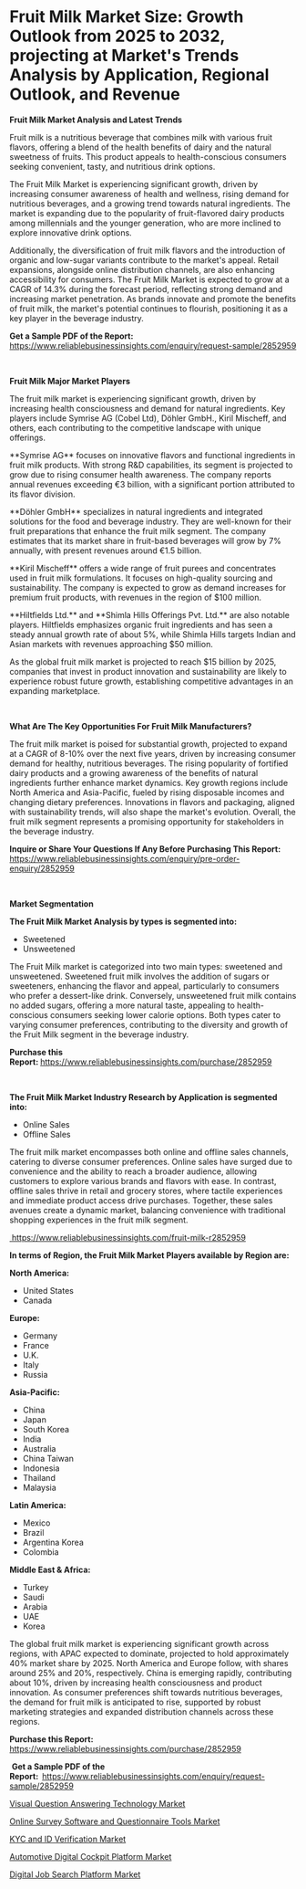 <p><h1>Fruit Milk Market Size: Growth Outlook from 2025 to 2032, projecting at Market's Trends Analysis by Application, Regional Outlook, and Revenue</h1></p><p><strong>Fruit Milk Market Analysis and Latest Trends</strong></p>
<p><p>Fruit milk is a nutritious beverage that combines milk with various fruit flavors, offering a blend of the health benefits of dairy and the natural sweetness of fruits. This product appeals to health-conscious consumers seeking convenient, tasty, and nutritious drink options. </p><p>The Fruit Milk Market is experiencing significant growth, driven by increasing consumer awareness of health and wellness, rising demand for nutritious beverages, and a growing trend towards natural ingredients. The market is expanding due to the popularity of fruit-flavored dairy products among millennials and the younger generation, who are more inclined to explore innovative drink options. </p><p>Additionally, the diversification of fruit milk flavors and the introduction of organic and low-sugar variants contribute to the market's appeal. Retail expansions, alongside online distribution channels, are also enhancing accessibility for consumers. The Fruit Milk Market is expected to grow at a CAGR of 14.3% during the forecast period, reflecting strong demand and increasing market penetration. As brands innovate and promote the benefits of fruit milk, the market's potential continues to flourish, positioning it as a key player in the beverage industry.</p></p>
<p><strong>Get a Sample PDF of the Report:&nbsp;</strong> <a href="https://www.reliablebusinessinsights.com/enquiry/request-sample/2852959?utm_campaign=950&utm_medium=2&utm_source=Github&utm_content=ia&utm_term=11032025&utm_id=fruit-milk">https://www.reliablebusinessinsights.com/enquiry/request-sample/2852959</a></p>
<p>&nbsp;</p>
<p><strong>Fruit Milk Major Market Players</strong></p>
<p><p>The fruit milk market is experiencing significant growth, driven by increasing health consciousness and demand for natural ingredients. Key players include Symrise AG (Cobel Ltd), Döhler GmbH., Kiril Mischeff, and others, each contributing to the competitive landscape with unique offerings.</p><p>**Symrise AG** focuses on innovative flavors and functional ingredients in fruit milk products. With strong R&D capabilities, its segment is projected to grow due to rising consumer health awareness. The company reports annual revenues exceeding €3 billion, with a significant portion attributed to its flavor division.</p><p>**Döhler GmbH** specializes in natural ingredients and integrated solutions for the food and beverage industry. They are well-known for their fruit preparations that enhance the fruit milk segment. The company estimates that its market share in fruit-based beverages will grow by 7% annually, with present revenues around €1.5 billion.</p><p>**Kiril Mischeff** offers a wide range of fruit purees and concentrates used in fruit milk formulations. It focuses on high-quality sourcing and sustainability. The company is expected to grow as demand increases for premium fruit products, with revenues in the region of $100 million.</p><p>**Hiltfields Ltd.** and **Shimla Hills Offerings Pvt. Ltd.** are also notable players. Hiltfields emphasizes organic fruit ingredients and has seen a steady annual growth rate of about 5%, while Shimla Hills targets Indian and Asian markets with revenues approaching $50 million.</p><p>As the global fruit milk market is projected to reach $15 billion by 2025, companies that invest in product innovation and sustainability are likely to experience robust future growth, establishing competitive advantages in an expanding marketplace.</p></p>
<p>&nbsp;</p>
<p><strong>What Are The Key Opportunities For Fruit Milk Manufacturers?</strong></p>
<p><p>The fruit milk market is poised for substantial growth, projected to expand at a CAGR of 8-10% over the next five years, driven by increasing consumer demand for healthy, nutritious beverages. The rising popularity of fortified dairy products and a growing awareness of the benefits of natural ingredients further enhance market dynamics. Key growth regions include North America and Asia-Pacific, fueled by rising disposable incomes and changing dietary preferences. Innovations in flavors and packaging, aligned with sustainability trends, will also shape the market's evolution. Overall, the fruit milk segment represents a promising opportunity for stakeholders in the beverage industry.</p></p>
<p><strong>Inquire or Share Your Questions If Any Before Purchasing This Report:</strong> <a href="https://www.reliablebusinessinsights.com/enquiry/pre-order-enquiry/2852959?utm_campaign=950&utm_medium=2&utm_source=Github&utm_content=ia&utm_term=11032025&utm_id=fruit-milk">https://www.reliablebusinessinsights.com/enquiry/pre-order-enquiry/2852959</a></p>
<p>&nbsp;</p>
<p><strong>Market Segmentation</strong></p>
<p><strong>The Fruit Milk Market Analysis by types is segmented into:</strong></p>
<p><ul><li>Sweetened</li><li>Unsweetened</li></ul></p>
<p><p>The Fruit Milk market is categorized into two main types: sweetened and unsweetened. Sweetened fruit milk involves the addition of sugars or sweeteners, enhancing the flavor and appeal, particularly to consumers who prefer a dessert-like drink. Conversely, unsweetened fruit milk contains no added sugars, offering a more natural taste, appealing to health-conscious consumers seeking lower calorie options. Both types cater to varying consumer preferences, contributing to the diversity and growth of the Fruit Milk segment in the beverage industry.</p></p>
<p><strong>Purchase this Report:&nbsp;</strong><a href="https://www.reliablebusinessinsights.com/purchase/2852959?utm_campaign=950&utm_medium=2&utm_source=Github&utm_content=ia&utm_term=11032025&utm_id=fruit-milk">https://www.reliablebusinessinsights.com/purchase/2852959</a></p>
<p>&nbsp;</p>
<p><strong>The Fruit Milk Market Industry Research by Application is segmented into:</strong></p>
<p><ul><li>Online Sales</li><li>Offline Sales</li></ul></p>
<p><p>The fruit milk market encompasses both online and offline sales channels, catering to diverse consumer preferences. Online sales have surged due to convenience and the ability to reach a broader audience, allowing customers to explore various brands and flavors with ease. In contrast, offline sales thrive in retail and grocery stores, where tactile experiences and immediate product access drive purchases. Together, these sales avenues create a dynamic market, balancing convenience with traditional shopping experiences in the fruit milk segment.</p></p>
<p><a href="https://www.reliablebusinessinsights.com/fruit-milk-r2852959?utm_campaign=950&utm_medium=2&utm_source=Github&utm_content=ia&utm_term=11032025&utm_id=fruit-milk">&nbsp;https://www.reliablebusinessinsights.com/fruit-milk-r2852959</a></p>
<p><strong>In terms of Region, the Fruit Milk Market Players available by Region are:</strong></p>
<p>
    <p> <strong> North America: </strong>
        <ul>
            <li>United States</li>
            <li>Canada</li>
        </ul>
        </p> 
    <p> <strong> Europe: </strong>
        <ul>
            <li>Germany</li>
            <li>France</li>
            <li>U.K.</li>
            <li>Italy</li>
            <li>Russia</li>
        </ul>
        </p> 
    <p> <strong> Asia-Pacific: </strong>
        <ul>
            <li>China</li>
            <li>Japan</li>
            <li>South Korea</li>
            <li>India</li>
            <li>Australia</li>
            <li>China Taiwan</li>
            <li>Indonesia</li>
            <li>Thailand</li>
            <li>Malaysia</li>
        </ul>
        </p> 
    <p> <strong> Latin America: </strong>
        <ul>
            <li>Mexico</li>
            <li>Brazil</li>
            <li>Argentina Korea</li>
            <li>Colombia</li>
        </ul>
        </p> 
    <p> <strong> Middle East & Africa: </strong>
        <ul>
            <li>Turkey</li>
            <li>Saudi</li>
            <li>Arabia</li>
            <li>UAE</li>
            <li>Korea</li>
        </ul>
    </p>
    </p>
<p><p>The global fruit milk market is experiencing significant growth across regions, with APAC expected to dominate, projected to hold approximately 40% market share by 2025. North America and Europe follow, with shares around 25% and 20%, respectively. China is emerging rapidly, contributing about 10%, driven by increasing health consciousness and product innovation. As consumer preferences shift towards nutritious beverages, the demand for fruit milk is anticipated to rise, supported by robust marketing strategies and expanded distribution channels across these regions.</p></p>
<p><strong>Purchase this Report: </strong><a href="https://www.reliablebusinessinsights.com/purchase/2852959?utm_campaign=950&utm_medium=2&utm_source=Github&utm_content=ia&utm_term=11032025&utm_id=fruit-milk">https://www.reliablebusinessinsights.com/purchase/2852959</a></p>
<p>&nbsp;<strong>Get a Sample PDF of the Report:&nbsp;&nbsp;</strong><a href="https://www.reliablebusinessinsights.com/enquiry/request-sample/2852959?utm_campaign=950&utm_medium=2&utm_source=Github&utm_content=ia&utm_term=11032025&utm_id=fruit-milk">https://www.reliablebusinessinsights.com/enquiry/request-sample/2852959</a></p>
<p><strong></strong></p>
<p><p><a href="https://github.com/anggigpps/Market-Research-Report-List-1/blob/main/visual-question-answering-technology-market.md?utm_campaign=950&utm_medium=2&utm_source=Github&utm_content=ia&utm_term=11032025&utm_id=fruit-milk">Visual Question Answering Technology Market</a></p><p><a href="https://github.com/oeungcolesh0/Market-Research-Report-List-1/blob/main/online-survey-software-and-questionnaire-tools-market.md?utm_campaign=950&utm_medium=2&utm_source=Github&utm_content=ia&utm_term=11032025&utm_id=fruit-milk">Online Survey Software and Questionnaire Tools Market</a></p><p><a href="https://github.com/amagloeaad54/Market-Research-Report-List-1/blob/main/kyc-and-id-verification-market.md?utm_campaign=950&utm_medium=2&utm_source=Github&utm_content=ia&utm_term=11032025&utm_id=fruit-milk">KYC and ID Verification Market</a></p><p><a href="https://github.com/chaiszepkadk/Market-Research-Report-List-1/blob/main/automotive-digital-cockpit-platform-market.md?utm_campaign=950&utm_medium=2&utm_source=Github&utm_content=ia&utm_term=11032025&utm_id=fruit-milk">Automotive Digital Cockpit Platform Market</a></p><p><a href="https://github.com/sharphadan/Market-Research-Report-List-1/blob/main/digital-job-search-platform-market.md?utm_campaign=950&utm_medium=2&utm_source=Github&utm_content=ia&utm_term=11032025&utm_id=fruit-milk">Digital Job Search Platform Market</a></p></p>
